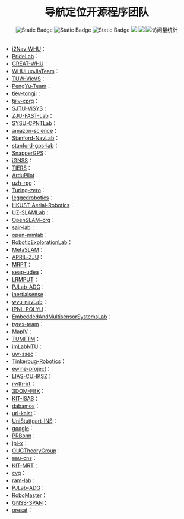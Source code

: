 <div align="center">
<h1>导航定位开源程序团队</h1>
</div>


<div align="center">
    <img alt="Static Badge" src="https://img.shields.io/badge/QQ-1482275402-red">
    <img alt="Static Badge" src="https://img.shields.io/badge/%E5%BE%AE%E4%BF%A1-lizhengxiao99-green">
    <img alt="Static Badge" src="https://img.shields.io/badge/Email-dauger%40126.com-brown">
    <a href="https://blog.csdn.net/daoge2666/"><img src="https://img.shields.io/badge/CSDN-论坛-c32136" /></a>
    <a href="https://www.zhihu.com/people/dao-ge-92-60/"><img src="https://img.shields.io/badge/Zhihu-知乎-blue" /></a>
    <img src="https://komarev.com/ghpvc/?username=LiZhengXiao99&label=Views&color=0e75b6&style=flat" alt="访问量统计" />
</div>

<br/>

* [i2Nav-WHU](https://github.com/i2Nav-WHU)：
* [PrideLab](https://github.com/PrideLab)：
* [GREAT-WHU](https://github.com/GREAT-WHU)：
* [WHULuoJiaTeam](https://github.com/WHULuoJiaTeam)：
* [TUW-VieVS](https://github.com/TUW-VieVS)：
* [PengYu-Team](https://github.com/PengYu-Team)：
* [tiev-tongji](https://github.com/tiev-tongji)：
* [tjiiv-cprg](https://github.com/tjiiv-cprg)：
* [SJTU-ViSYS](https://github.com/SJTU-ViSYS)：
* [ZJU-FAST-Lab](https://github.com/ZJU-FAST-Lab)：
* [SYSU-CPNTLab](https://github.com/SYSU-CPNTLab)：
* [amazon-science](https://github.com/amazon-science)：
* [Stanford-NavLab](https://github.com/Stanford-NavLab)：
* [stanford-gps-lab](https://github.com/stanford-gps-lab)：
* [SnapperGPS](https://github.com/SnapperGPS)：
* [iGNSS](https://github.com/iGNSS)：
* [TIERS](https://github.com/TIERS)：
* [ArduPilot](https://github.com/ArduPilot)：
* [uzh-rpg](https://github.com/uzh-rpg)：
* [Turing-zero](https://github.com/Turing-zero)：
* [leggedrobotics](https://github.com/leggedrobotics)：
* [HKUST-Aerial-Robotics](https://github.com/HKUST-Aerial-Robotics)：
* [UZ-SLAMLab](https://github.com/UZ-SLAMLab)：
* [OpenSLAM-org](https://github.com/OpenSLAM-org)：
* [sair-lab](https://github.com/sair-lab)：
* [open-mmlab](https://github.com/open-mmlab)：
* [RoboticExplorationLab](https://github.com/RoboticExplorationLab)：
* [MetaSLAM](https://github.com/MetaSLAM)：
* [APRIL-ZJU](https://github.com/APRIL-ZJU)：
* [MRPT](https://github.com/MRPT)：
* [seap-udea](https://github.com/seap-udea)：
* [LRMPUT](https://github.com/LRMPUT)：
* [PJLab-ADG](https://github.com/PJLab-ADG)：
* [inertialsense](https://github.com/inertialsense)：
* [wvu-navLab](https://github.com/wvu-navLab)：
* [IPNL-POLYU](https://github.com/IPNL-POLYU)：
* [EmbeddedAndMultisensorSystemsLab](https://github.com/EmbeddedAndMultisensorSystemsLab)：
* [tyrex-team](https://github.com/tyrex-team)：
* [MapIV](https://github.com/MapIV)：
* [TUMFTM](https://github.com/TUMFTM)：
* [imLabNTU](https://github.com/imLabNTU)：
* [uw-ssec](https://github.com/uw-ssec)：
* [Tinkerbug-Robotics](https://github.com/Tinkerbug-Robotics)：
* [ewine-project](https://github.com/ewine-project)：
* [LIAS-CUHKSZ](https://github.com/LIAS-CUHKSZ)：
* [rwth-irt](https://github.com/rwth-irt)：
* [3DOM-FBK](https://github.com/3DOM-FBK)：
* [KIT-ISAS](https://github.com/KIT-ISAS)：
* [dabamos](https://github.com/dabamos)：
* [url-kaist](https://github.com/url-kaist)：
* [UniStuttgart-INS](https://github.com/UniStuttgart-INS)：
* [google](https://github.com/google)：
* [PRBonn](https://github.com/PRBonn)：
* [jpl-x](https://github.com/jpl-x)：
* [OUCTheoryGroup](https://github.com/OUCTheoryGroup)：
* [aau-cns](https://github.com/aau-cns)：
* [KIT-MRT](https://github.com/KIT-MRT)：
* [cvg](https://github.com/cvg)：
* [ram-lab](https://github.com/ram-lab)：
* [PJLab-ADG](https://github.com/PJLab-ADG)：
* [RoboMaster](https://github.com/RoboMaster)：
* [GNSS-SPAN](http://gnss.curtin.edu.au/)：
* [oresat](https://github.com/oresat)：